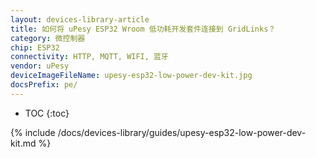 ```yaml
---
layout: devices-library-article
title: 如何将 uPesy ESP32 Wroom 低功耗开发套件连接到 GridLinks？
category: 微控制器
chip: ESP32
connectivity: HTTP, MQTT, WIFI, 蓝牙
vendor: uPesy
deviceImageFileName: upesy-esp32-low-power-dev-kit.jpg
docsPrefix: pe/
---
```


* TOC
{:toc}

{% include /docs/devices-library/guides/upesy-esp32-low-power-dev-kit.md %}
